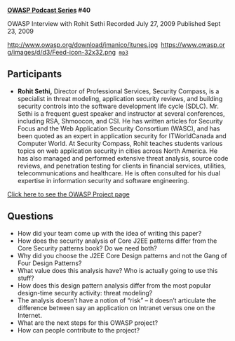 **[OWASP Podcast Series](OWASP_Podcast "wikilink") \#40**

OWASP Interview with Rohit Sethi
Recorded July 27, 2009
Published Sept 23, 2009

[<http://www.owasp.org/download/jmanico/itunes.jpg>](http://itunes.apple.com/WebObjects/MZStore.woa/wa/viewPodcast?id=300769012)` `[<https://www.owasp.org/images/d/d3/Feed-icon-32x32.png>](http://www.owasp.org/download/jmanico/podcast.xml)` `[`mp3`](http://www.owasp.org/download/jmanico/owasp_podcast_40.mp3)

## Participants

  - <b>Rohit Sethi,</b> Director of Professional Services, Security
    Compass, is a specialist in threat modeling, application security
    reviews, and building security controls into the software
    development life cycle (SDLC). Mr. Sethi is a frequent guest speaker
    and instructor at several conferences, including RSA, Shmoocon, and
    CSI. He has written articles for Security Focus and the Web
    Application Security Consortium (WASC), and has been quoted as an
    expert in application security for ITWorldCanada and Computer World.
    At Security Compass, Rohit teaches students various topics on web
    application security in cities across North America. He has also
    managed and performed extensive threat analysis, source code
    reviews, and penetration testing for clients in financial services,
    utilities, telecommunications and healthcare. He is often consulted
    for his dual expertise in information security and software
    engineering.

[Click here to see the OWASP Project
page](http://www.owasp.org/index.php/Category:OWASP_Security_Analysis_of_Core_J2EE_Design_Patterns_Project)

## Questions

  - How did your team come up with the idea of writing this paper?
  - How does the security analysis of Core J2EE patterns differ from the
    Core Security patterns book? Do we need both?
  - Why did you choose the J2EE Core Design patterns and not the Gang of
    Four Design Patterns?
  - What value does this analysis have? Who is actually going to use
    this stuff?
  - How does this design pattern analysis differ from the most popular
    design-time security activity: threat modeling?
  - The analysis doesn’t have a notion of “risk” – it doesn’t articulate
    the difference between say an application on Intranet versus one on
    the Internet.
  - What are the next steps for this OWASP project?
  - How can people contribute to the project?